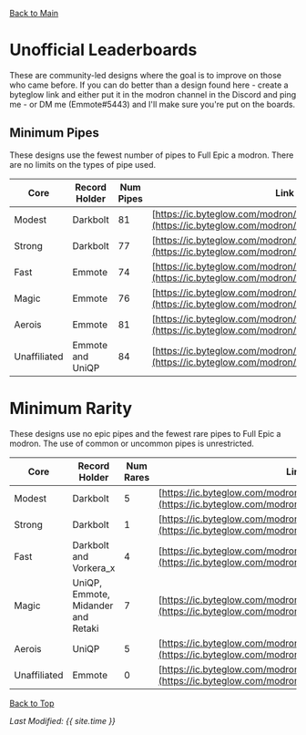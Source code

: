 [Back to Main](index.md)

# Unofficial Leaderboards

These are community-led designs where the goal is to improve on those who came before. If you can do better than a design found here - create a byteglow link and either put it in the modron channel in the Discord and ping me - or DM me (Emmote#5443) and I'll make sure you're put on the boards.

## Minimum Pipes

These designs use the fewest number of pipes to Full Epic a modron. There are no limits on the types of pipe used.

| Core | Record Holder | Num Pipes | Link |
|---|---|---|---|
| Modest | Darkbolt | 81 | [https://ic.byteglow.com/modron/3RLSXOvfhj-9x1knFdA9B](https://ic.byteglow.com/modron/3RLSXOvfhj-9x1knFdA9B) |
| Strong | Darkbolt | 77 | [https://ic.byteglow.com/modron/lGg_BhwReysiilX-_yHGa](https://ic.byteglow.com/modron/lGg_BhwReysiilX-_yHGa) |
| Fast | Emmote | 74 | [https://ic.byteglow.com/modron/LPEwIiOxwfWpfb7RQo2Pw](https://ic.byteglow.com/modron/LPEwIiOxwfWpfb7RQo2Pw) |
| Magic | Emmote | 76 | [https://ic.byteglow.com/modron/iBpZmEKggkM5IWYOLl9kf](https://ic.byteglow.com/modron/iBpZmEKggkM5IWYOLl9kf) |
| Aerois | Emmote | 81 | [https://ic.byteglow.com/modron/taZalpaozjGYfEmEuegt5](https://ic.byteglow.com/modron/taZalpaozjGYfEmEuegt5) |
| Unaffiliated | Emmote and UniQP | 84 | [https://ic.byteglow.com/modron/rYs0wqu6tapb1sBgTF0ot](https://ic.byteglow.com/modron/rYs0wqu6tapb1sBgTF0ot) |

# Minimum Rarity

These designs use no epic pipes and the fewest rare pipes to Full Epic a modron. The use of common or uncommon pipes is unrestricted.

| Core | Record Holder | Num Rares | Link |
|---|---|---|---|
| Modest | Darkbolt | 5 | [https://ic.byteglow.com/modron/P6qKM1sA_9quq9rDQrJyL](https://ic.byteglow.com/modron/P6qKM1sA_9quq9rDQrJyL) |
| Strong | Darkbolt | 1 | [https://ic.byteglow.com/modron/cmByFdKcMP1ZRhAe2nDbq](https://ic.byteglow.com/modron/cmByFdKcMP1ZRhAe2nDbq) |
| Fast | Darkbolt and Vorkera_x | 4 | [https://ic.byteglow.com/modron/MxgE51Uw1Z8UUwAwof8dx](https://ic.byteglow.com/modron/MxgE51Uw1Z8UUwAwof8dx) |
| Magic | UniQP, Emmote, Midander and Retaki | 7 | [https://ic.byteglow.com/modron/tAEHsyw8mAqbtGKi1AN8L](https://ic.byteglow.com/modron/tAEHsyw8mAqbtGKi1AN8L) |
| Aerois | UniQP | 5 | [https://ic.byteglow.com/modron/YxVuZO8-ZrtTtbtmHR99t](https://ic.byteglow.com/modron/YxVuZO8-ZrtTtbtmHR99t) |
| Unaffiliated | Emmote | 0 | [https://ic.byteglow.com/modron/tkzbSmwWg180UBfXvogZp](https://ic.byteglow.com/modron/tkzbSmwWg180UBfXvogZp) |

[Back to Top](#top)

*Last Modified: {{ site.time }}*